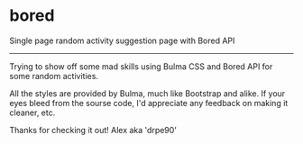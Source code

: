 # bored
Single page random activity suggestion page with Bored API

*****

Trying to show off some mad skills using Bulma CSS and Bored API for some random activities. 

All the styles are provided by Bulma, much like Bootstrap and alike. If your eyes bleed from the sourse code, I'd appreciate any feedback on making it cleaner, etc. 

Thanks for checking it out!
Alex aka 'drpe90'
